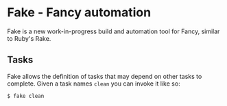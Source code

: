 # Fake - Fancy automation

Fake is a new work-in-progress build and automation tool for Fancy, similar to Ruby's Rake.

## Tasks

Fake allows the definition of tasks that may depend on other tasks to complete.
Given a task names `clean` you can invoke it like so:

```
$ fake clean
```

